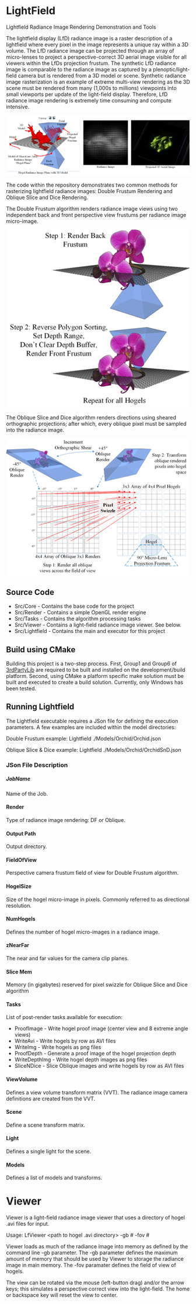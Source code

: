 # LightField
Lightfield Radiance Image Rendering Demonstration and Tools

The lightfield display (LfD) radiance image is a raster description of a lightfield where every pixel in the image represents a unique ray within a 3D volume.  The LfD radiance image can be projected through an array of micro-lenses to project a perspective-correct 3D aerial image visible for all viewers within the LfDs projection frustum.  The synthetic LfD radiance image is comparable to the radiance image as captured by a plenoptic/light-field camera but is rendered from a 3D model or scene.  Synthetic radiance image rasterization is an example of extreme multi-view rendering as the 3D scene must be rendered from many (1,000s to millions) viewpoints into small viewports per update of the light-field display.  Therefore, LfD radiance image rendering is extremely time consuming and compute intensive.   

![Lightfield Rendering Definitions](Doc/Images/Definitions.png)

The code within the repository demonstrates two common methods for rasterizing lightfield radiance images: Double Frustum Rendering and Oblique Slice and Dice Rendering.

The Double Frustum algorithm renders radiance image views using two independent back and front perspective view frustums per radiance image micro-image. 

![Double Frustum Rendering](/Doc/Images/DoubleFrustum.png)

The Oblique Slice and Dice algorithm renders directions using sheared orthographic projections; after which, every oblique pixel must be sampled into the radiance image.

![Oblique Slice and Dice](/Doc/Images/Oblique.png)

## Source Code
* Src/Core - Contains the base code for the project
* Src/Render - Contains a simple OpenGL render engine
* Src/Tasks - Contains the algorithm processing tasks
* Src/Viewer - Contains a light-field radiance image viewer. See below.
* Src/Lightfield - Contains the main and executor for this project

## Build using CMake
Building this project is a two-step process.  First, Group1 and Group6 of [3rdPartyLib](https://github.com/TLBurnett3/3rdPartyLibs) are required to be built and installed on the development/build platform.  Second, using CMake a platform specific make solution must be built and executed to create a build solution.  Currently, only Windows has been tested.

## Running Lightfield
The Lightfield executable requires a JSon file for defining the execution parameters.  A few examples are included within the model directories: 

Double Frustum example: Lightfield ./Models/Orchid/Orchid.json

Oblique Slice & Dice example: Lightfield ./Models/Orchid/OrchidSnD.json

### JSon File Description

##### JobName
Name of the Job.

#### Render
Type of radiance image rendering:  DF or Oblique.

#### Output Path 
Output directory.

#### FieldOfView
Perspective camera frustum field of view for Double Frustum algorithm.

#### HogelSize
Size of the hogel micro-image in pixels.  Commonly referred to as directional resolution.

#### NumHogels
Defines the number of hogel micro-images in a radiance image.

#### zNearFar
The near and far values for the camera clip planes.

#### Slice Mem
Memory (in gigabytes) reserved for pixel swizzle for Oblique Slice and Dice algorithm

#### Tasks
List of post-render tasks available for execution:
* ProofImage - Write hogel proof image (center view and 8 extreme angle views)
* WriteAvi - Write hogels by row as AVI files
* WriteImg - Write hogels as png files
* ProofDepth - Generate a proof image of the hogel projection depth
* WriteDepthImg - Write hogel depth images as png files 
* SliceNDice - Slice Oblique images and write hogels by row as AVI files

#### ViewVolume
Defines a view volume transform matrix (VVT).  The radiance image camera definitions are created from the VVT.

#### Scene
Define a scene transform matrix.

#### Light
Defines a single light for the scene.

#### Models
Defines a list of models and transforms.

# Viewer
Viewer is a light-field radiance image viewer that uses a directory of hogel .avi files for input.

Usage: LfViewer <path to hogel .avi directory> -gb # -fov #

Viewer loads as much of the radiance image into memory as defined by the command line -gb parameter.  The -gb parameter defines the maximum amount of memory that should be used by Viewer to storage the radiance image in main memory.  The -fov paramater defines the field of view of hogels.

The view can be rotated via the mouse (left-button drag) and/or the arrow keys; this simulates a perspective correct view into the light-field. The home or backspace key will reset the view to center. 
